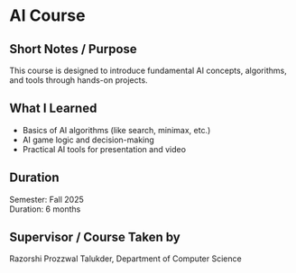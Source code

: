 # AI Course

## Short Notes / Purpose
This course is designed to introduce fundamental AI concepts, algorithms, and tools through hands-on projects.

## What I Learned
- Basics of AI algorithms (like search, minimax, etc.)
- AI game logic and decision-making
- Practical AI tools for presentation and video

## Duration
Semester: Fall 2025  
Duration: 6 months

## Supervisor / Course Taken by
Razorshi Prozzwal Talukder,
Department of Computer Science

